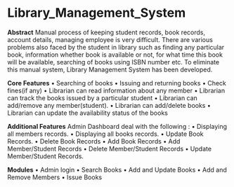 # Library_Management_System
           
**Abstract**
Manual process of keeping student records, book records, account details, managing employee is very difficult. There are various problems also faced by the student in library such as finding any particular book, information whether book is available or not, for what time this book will be available, searching of books using ISBN number etc. To eliminate this manual system, Library Management System has been developed.

**Core Features**
•	Searching of books
•	Issuing and returning books
•	Check fines(if any)
•	Librarian can read information about any member
•	Librarian can track the books issued by a particular student
•	Librarian can add/remove any member(student).
•	Librarian can add/delete books
•	Librarian can update the availability status of the books

**Additional Features**
 Admin Dashboard deal with the following :
•	Displaying all members records.
•	Displaying all books records.
•	Update Book Records.
•	Delete Book Records
•	Add Book Records
•	Add Member/Student Records
•	Delete Member/Student Records
•	Update Member/Student Records.

**Modules**
•	Admin login
•	Search Books
•	Add and Update Books
•	Add and Remove Members
•	Issue Books
